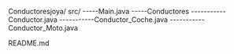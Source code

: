 Conductoresjoya/
src/
-----Main.java
-----Conductores
-----------Conductor.java
-----------Conductor_Coche.java
-----------Conductor_Moto.java

README.md
